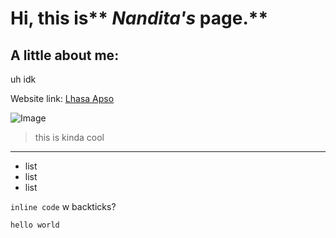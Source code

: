 # Hi, this is** *Nandita's* page.**
## A little about me:
uh idk

Website link: [Lhasa Apso](https://en.wikipedia.org/wiki/Lhasa_Apso)

![Image](https://media.istockphoto.com/photos/small-red-heart-and-white-background-and-copy-space-picture-id1201122291?k=20&m=1201122291&s=170667a&w=0&h=6MK_OQChYkZUb9E-Cp9zDCZsue937GJiOJQfe-iz9hs=)

> this is kinda cool

---

* list
* list
* list

`inline code` w backticks?

```
hello world
```
